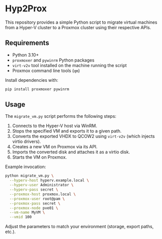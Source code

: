 # Hyp2Prox

This repository provides a simple Python script to migrate virtual machines from a Hyper-V cluster to a Proxmox cluster using their respective APIs.

## Requirements

- Python 3.10+
- `proxmoxer` and `pywinrm` Python packages
- `virt-v2v` tool installed on the machine running the script
- Proxmox command line tools (`qm`)

Install dependencies with:

```bash
pip install proxmoxer pywinrm
```

## Usage

The `migrate_vm.py` script performs the following steps:

1. Connects to the Hyper-V host via WinRM.
2. Stops the specified VM and exports it to a given path.
3. Converts the exported VHDX to QCOW2 using `virt-v2v` (which injects virtio drivers).
4. Creates a new VM on Proxmox via its API.
5. Imports the converted disk and attaches it as a virtio disk.
6. Starts the VM on Proxmox.

Example invocation:

```bash
python migrate_vm.py \
  --hyperv-host hyperv.example.local \
  --hyperv-user Administrator \
  --hyperv-pass secret \
  --proxmox-host proxmox.local \
  --proxmox-user root@pam \
  --proxmox-pass secret \
  --proxmox-node pve01 \
  --vm-name MyVM \
  --vmid 100
```

Adjust the parameters to match your environment (storage, export paths, etc.).
